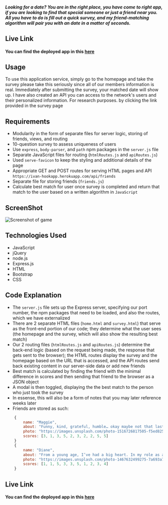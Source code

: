 
##### Looking for a date? You are in the right place, you have come to right app, if you are looking to find that special someone or just a friend near you. All you have to do is fill out a quick survey, and my friend-matching algorithm will pair you with an date in a matter of seconds.

## Live Link
 #### You can find the deployed app in this [here](https://ivan-hookapp.herokuapp.com/ "HookApp by Ivan Rendon")
    
## Usage

To use this application service, simply go to the homepage and take the survey please take this seriously since all of our members information is real. Immediately after submitting the survey, your matched date will show up. I have also created an API you can access to the network's users and their personalized information. For research purposes.
by clicking the link provided in the survey page

## Requirements
- Modularity in the form of separate files for server logic, storing of friends, views, and routing
- 10-question survey to assess uniqueness of users
- Use `express`, `body-parser`, and `path` npm packages in the `server.js` file
- Separate JavaScript files for routing (`htmlRoutes.js` and `apiRoutes.js`)
- Used `serve-favicon` to keep the styling and additional details of the page 
- Appropriate GET and POST routes for serving HTML pages and API `https://ivan-hookapp.herokuapp.com/api/friends`
- Separate file for storing friends (`friends.js`)
- Calculate best match for user once survey is completed and return that match to the user based on a written algorithm in `JavaScript`


## ScreenShot
![Screenshot of game](https://gfycat.com/apprehensiveimpressionablegalapagoshawk)

## Technologies Used

- JavaScript
- jQuery
- node.js
- Express.js
- HTML
- Bootstrap
- CSS

## Code Explanation
- The `server.js` file sets up the Express server, specifying our port number, the npm packages that need to be loaded, and also the routes, which we have externalized
- There are 2 separate HTML files (`home.html` and `survey.html`) that serve as the front-end portion of our code; they determine what the user sees (the homepage and the survey, which will also show the resulting best match)
- Our 2 routing files (`htmlRoutes.js` and `apiRoutes.js`) determine the back-end logic (based on the request being made, the response that gets sent to the browser); the HTML routes display the survey and the homepage based on the URL that is accessed, and the API routes send back existing content in our server-side data or add new friends
- Best match is calculated by finding the friend with the minimal difference in scores and then sending that friend to the browser as a JSON object
- A modal is then toggled, displaying the the best match to the person who just took the survey
- In essense, this will also be a form of notes that you may later reference weeks later
- Friends are stored as such:

```js
    {
        name: "Maggie",
        about: "Funny, kind, grateful, humble… okay maybe not that last one. These are just a few of the words that represent who I strive to be.",
        photo: "https://images.unsplash.com/photo-1516726817505-f5ed825624d8?ixlib=rb-1.2.1&auto=format&fit=crop&w=1534&q=80",
        scores: [3, 1, 3, 5, 2, 3, 2, 2, 5, 5]
    }
    {
        name: "Diane",
        about: "From a young age, I’ve had a big heart. In my role as a nurse, I have employed that big heart and created a world of love and compassion around me.",
        photo: "https://images.unsplash.com/photo-1467632499275-7a693a761056?ixlib=rb-1.2.1&auto=format&fit=crop&w=1534&q=80",
        scores: [1, 1, 5, 3, 3, 5, 1, 2, 3, 4]
    }
```

## Live Link
 #### You can find the deployed app in this [here](https://ivan-hookapp.herokuapp.com/ "HookApp by Ivan Rendon")
    